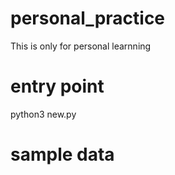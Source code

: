 # personal_practice
This is only for personal learnning

# entry point
python3 new.py

# sample data
<!-- {
    "address": "1698 Lollie Ct,SAN JOSE, CA 95124",
    "area": "1,561 sqft",
    "baths": "2",
    "beds": "3",
    "original_link": "https://www.redfin.com/CA/San-Jose/1698-Lollie-Ct-95124/home/636460",
    "price": "$1,698,000",
    "time_stamp": "2022-12-13 20:16:17"
}
Sleep 45s
{
    "address": "3242 Kimber Ct #41,SAN JOSE, CA 95124",
    "area": "886 sqft",
    "baths": "1",
    "beds": "2",
    "original_link": "https://www.redfin.com/CA/San-Jose/3242-Kimber-Ct-95124/unit-41/home/833689",
    "price": "$649,000",
    "time_stamp": "2022-12-13 20:17:03"
}
Sleep 42s
{
    "address": "14553 Union Ave,SAN JOSE, CA 95124",
    "area": "1,636 sqft",
    "baths": "1",
    "beds": "3",
    "original_link": "https://www.redfin.com/CA/San-Jose/14553-Union-Ave-95124/home/836057",
    "price": "$4,899,000",
    "time_stamp": "2022-12-13 20:17:46"
}
Sleep 51s
{
    "address": "14529 Union Ave,SAN JOSE, CA 95124",
    "area": "1,292 sqft",
    "baths": "1",
    "beds": "3",
    "original_link": "https://www.redfin.com/CA/San-Jose/14529-Union-Ave-95124/home/1542223",
    "price": "$4,899,000",
    "time_stamp": "2022-12-13 20:18:39"
}
Sleep 65s
{
    "address": "14541 Union Ave,SAN JOSE, CA 95124",
    "area": "1,591 sqft",
    "baths": "1.5",
    "beds": "3",
    "original_link": "https://www.redfin.com/CA/San-Jose/14541-Union-Ave-95124/home/836054",
    "price": "$4,899,000",
    "time_stamp": "2022-12-13 20:19:46"
}
Sleep 46s
{
    "address": "3827 Prescott Ave,SAN JOSE, CA 95124",
    "area": "1,812 sqft",
    "baths": "2",
    "beds": "5",
    "original_link": "https://www.redfin.com/CA/San-Jose/3827-Prescott-Ave-95124/home/946730",
    "price": "$1,800,000",
    "time_stamp": "2022-12-13 20:20:34"
}
Sleep 38s -->